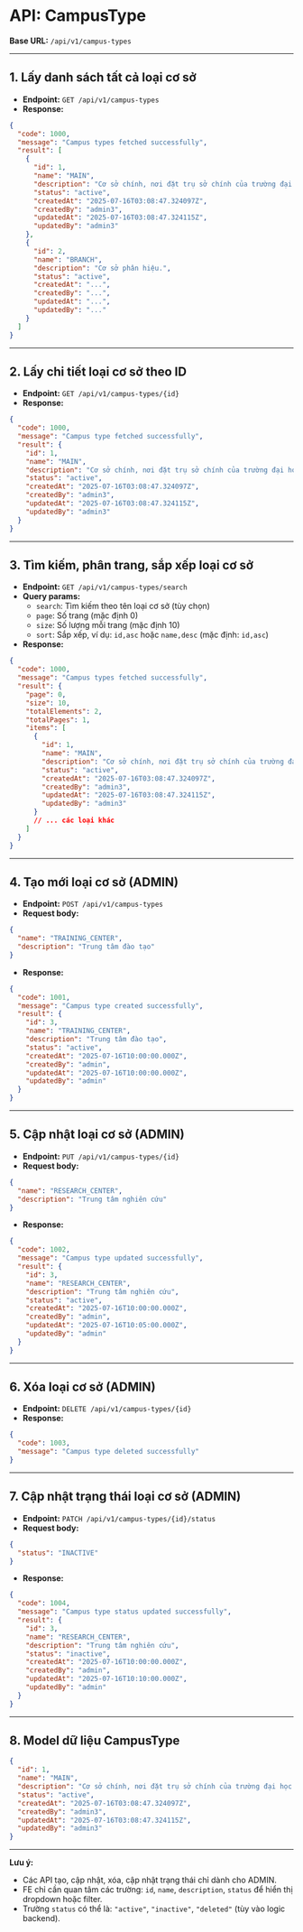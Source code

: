 # API: CampusType

**Base URL:** `/api/v1/campus-types`

---

## 1. Lấy danh sách tất cả loại cơ sở

- **Endpoint:** `GET /api/v1/campus-types`
- **Response:**

```json
{
  "code": 1000,
  "message": "Campus types fetched successfully",
  "result": [
    {
      "id": 1,
      "name": "MAIN",
      "description": "Cơ sở chính, nơi đặt trụ sở chính của trường đại học hoặc học viện.",
      "status": "active",
      "createdAt": "2025-07-16T03:08:47.324097Z",
      "createdBy": "admin3",
      "updatedAt": "2025-07-16T03:08:47.324115Z",
      "updatedBy": "admin3"
    },
    {
      "id": 2,
      "name": "BRANCH",
      "description": "Cơ sở phân hiệu.",
      "status": "active",
      "createdAt": "...",
      "createdBy": "...",
      "updatedAt": "...",
      "updatedBy": "..."
    }
  ]
}
```

---

## 2. Lấy chi tiết loại cơ sở theo ID

- **Endpoint:** `GET /api/v1/campus-types/{id}`
- **Response:**

```json
{
  "code": 1000,
  "message": "Campus type fetched successfully",
  "result": {
    "id": 1,
    "name": "MAIN",
    "description": "Cơ sở chính, nơi đặt trụ sở chính của trường đại học hoặc học viện.",
    "status": "active",
    "createdAt": "2025-07-16T03:08:47.324097Z",
    "createdBy": "admin3",
    "updatedAt": "2025-07-16T03:08:47.324115Z",
    "updatedBy": "admin3"
  }
}
```

---

## 3. Tìm kiếm, phân trang, sắp xếp loại cơ sở

- **Endpoint:** `GET /api/v1/campus-types/search`
- **Query params:**
  - `search`: Tìm kiếm theo tên loại cơ sở (tùy chọn)
  - `page`: Số trang (mặc định 0)
  - `size`: Số lượng mỗi trang (mặc định 10)
  - `sort`: Sắp xếp, ví dụ: `id,asc` hoặc `name,desc` (mặc định: `id,asc`)
- **Response:**

```json
{
  "code": 1000,
  "message": "Campus types fetched successfully",
  "result": {
    "page": 0,
    "size": 10,
    "totalElements": 2,
    "totalPages": 1,
    "items": [
      {
        "id": 1,
        "name": "MAIN",
        "description": "Cơ sở chính, nơi đặt trụ sở chính của trường đại học hoặc học viện.",
        "status": "active",
        "createdAt": "2025-07-16T03:08:47.324097Z",
        "createdBy": "admin3",
        "updatedAt": "2025-07-16T03:08:47.324115Z",
        "updatedBy": "admin3"
      }
      // ... các loại khác
    ]
  }
}
```

---

## 4. Tạo mới loại cơ sở (ADMIN)

- **Endpoint:** `POST /api/v1/campus-types`
- **Request body:**

```json
{
  "name": "TRAINING_CENTER",
  "description": "Trung tâm đào tạo"
}
```

- **Response:**

```json
{
  "code": 1001,
  "message": "Campus type created successfully",
  "result": {
    "id": 3,
    "name": "TRAINING_CENTER",
    "description": "Trung tâm đào tạo",
    "status": "active",
    "createdAt": "2025-07-16T10:00:00.000Z",
    "createdBy": "admin",
    "updatedAt": "2025-07-16T10:00:00.000Z",
    "updatedBy": "admin"
  }
}
```

---

## 5. Cập nhật loại cơ sở (ADMIN)

- **Endpoint:** `PUT /api/v1/campus-types/{id}`
- **Request body:**

```json
{
  "name": "RESEARCH_CENTER",
  "description": "Trung tâm nghiên cứu"
}
```

- **Response:**

```json
{
  "code": 1002,
  "message": "Campus type updated successfully",
  "result": {
    "id": 3,
    "name": "RESEARCH_CENTER",
    "description": "Trung tâm nghiên cứu",
    "status": "active",
    "createdAt": "2025-07-16T10:00:00.000Z",
    "createdBy": "admin",
    "updatedAt": "2025-07-16T10:05:00.000Z",
    "updatedBy": "admin"
  }
}
```

---

## 6. Xóa loại cơ sở (ADMIN)

- **Endpoint:** `DELETE /api/v1/campus-types/{id}`
- **Response:**

```json
{
  "code": 1003,
  "message": "Campus type deleted successfully"
}
```

---

## 7. Cập nhật trạng thái loại cơ sở (ADMIN)

- **Endpoint:** `PATCH /api/v1/campus-types/{id}/status`
- **Request body:**

```json
{
  "status": "INACTIVE"
}
```

- **Response:**

```json
{
  "code": 1004,
  "message": "Campus type status updated successfully",
  "result": {
    "id": 3,
    "name": "RESEARCH_CENTER",
    "description": "Trung tâm nghiên cứu",
    "status": "inactive",
    "createdAt": "2025-07-16T10:00:00.000Z",
    "createdBy": "admin",
    "updatedAt": "2025-07-16T10:10:00.000Z",
    "updatedBy": "admin"
  }
}
```

---

## 8. Model dữ liệu CampusType

```json
{
  "id": 1,
  "name": "MAIN",
  "description": "Cơ sở chính, nơi đặt trụ sở chính của trường đại học hoặc học viện.",
  "status": "active",
  "createdAt": "2025-07-16T03:08:47.324097Z",
  "createdBy": "admin3",
  "updatedAt": "2025-07-16T03:08:47.324115Z",
  "updatedBy": "admin3"
}
```

---

**Lưu ý:**

- Các API tạo, cập nhật, xóa, cập nhật trạng thái chỉ dành cho ADMIN.
- FE chỉ cần quan tâm các trường: `id`, `name`, `description`, `status` để hiển thị dropdown hoặc filter.
- Trường `status` có thể là: `"active"`, `"inactive"`, `"deleted"` (tùy vào logic backend).
